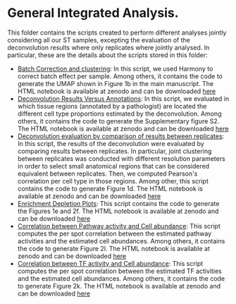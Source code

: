 # General Integrated Analysis. 

This folder contains the scripts created to perform different analyses jointly considering all our ST samples, excepting the evaluation of the deconvolution results where only replicates where jointly analysed. In particular, these are the details about the scripts stored in this folder:

* [Batch Correction and clustering](https://github.com/alberto-valdeolivas/ST_CRC_CMS/blob/main/General_Integrated_Analysis/Pub_03_Filtering_Normalization_JointClustering_CorrectSample.Rmd): In this script, we used Harmony to correct batch effect per sample. Among others, it contains the code to generate the UMAP shown in Figure 1b in the main manuscript. The HTML notebook is available at zenodo and can be downloaded [here]()
* [Deconvolution Results Versus Annotations](https://github.com/alberto-valdeolivas/ST_CRC_CMS/blob/main/General_Integrated_Analysis/ProportionsCell2Loc_VS_Annotations.Rmd): In this script, we evaluated in which tissue regions (annotated by a pathologist) are located the different cell type proportions estimated by the deconvolution. Among others, it contains the code to generate the Supplementary figure S2. The HTML notebook is available at zenodo and can be downloaded [here]()
* [Deconvolution evaluation by comparison of results between replicates](https://github.com/alberto-valdeolivas/ST_CRC_CMS/blob/main/General_Integrated_Analysis/Pub_XX_ClusteringReplicates_EvalDeconv_V2.Rmd): In this script, the results of the deconvolution were evaluated by comparing results between replicates. In particular, joint clustering between replicates was conducted with different resolution parameters in order to select small anatomical regions that can be considered equivalent between replicates. Then, we computed Pearson's correlation per cell type in those regions. Among other, this script contains the code to generate Figure 1d. The HTML notebook is available at zenodo and can be downloaded [here]()
* [Enrichment Depletion Plots](https://github.com/alberto-valdeolivas/ST_CRC_CMS/blob/main/General_Integrated_Analysis/Enrichment_DepletionPlots.Rmd): This script contains the code to generate the Figures 1e and 2f. The HTML notebook is available at zenodo and can be downloaded [here]()
* [Correlation between Pathway activity and Cell abundance](https://github.com/alberto-valdeolivas/ST_CRC_CMS/blob/main/General_Integrated_Analysis/Pub_XX_correlation_pathway_CMS.Rmd): This script computes the per spot correlation between the estimated pathway activities and the estimated cell abundances. Among others, it contains the code to generate Figure 2l. The HTML notebook is available at zenodo and can be downloaded [here]()
* [Correlation between TF activity and Cell abundance](https://github.com/alberto-valdeolivas/ST_CRC_CMS/blob/main/General_Integrated_Analysis/Pub_XX_correlation_tfs_CMS.Rmd): This script computes the per spot correlation between the estimated TF activities and the estimated cell abundances. Among others, it contains the code to generate Figure 2k. The HTML notebook is available at zenodo and can be downloaded [here]()









